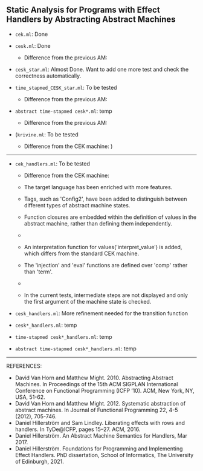 ## Static Analysis for Programs with Effect Handlers by Abstracting Abstract Machines

* `cek.ml`: Done


* `cesk.ml`: Done
  * Difference from the previous AM:


* `cesk_star.ml`: Almost Done. Want to add one more test and check the correctness automatically.



* `time_stapmed_CESK_star.ml`: To be tested
  * Difference from the previous AM:


* `abstract time-stapmed cesk*.ml`: temp
  * Difference from the previous AM:


* (`krivine.ml`: To be tested
  * Difference from the CEK machine:
)
---

* `cek_handlers.ml`: To be tested
  * Difference from the CEK machine:

  - The target language has been enriched with more features.


  - Tags, such as 'Config2', have been added to distinguish between different types of abstract machine states.
  - Function closures are embedded within the definition of values in the abstract machine, rather than defining them independently.
  - 

  - An interpretation function for values('interpret_value') is added, which differs from the standard CEK machine.
  - The 'injection' and 'eval' functions are defined over 'comp' rather than 'term'.
  - 

  - In the current tests, intermediate steps are not displayed and only the first argument of the machine state is checked.



* `cesk_handlers.ml`: More refinement needed for the transition function

* `cesk*_handlers.ml`: temp

* `time-stapmed cesk*_handlers.ml`: temp

* `abstract time-stapmed cesk*_handlers.ml`: temp
---

 REFERENCES:
* David Van Horn and Matthew Might. 2010. Abstracting Abstract Machines. In Proceedings of the 15th ACM SIGPLAN
International Conference on Functional Programming (ICFP ’10). ACM, New York, NY, USA, 51-62.
* David Van Horn and Matthew Might. 2012. Systematic abstraction of abstract machines. In Journal of Functional Programming
22, 4-5 (2012), 705-746.
* Daniel Hillerström and Sam Lindley. Liberating effects with rows and handlers.
In TyDe@ICFP, pages 15–27. ACM, 2016.
* Daniel Hillerström. An Abstract Machine Semantics for Handlers, Mar 2017.
* Daniel Hillerström. Foundations for Programming and Implementing Effect Handlers. PhD dissertation, School of Informatics, The University of Edinburgh, 2021. 